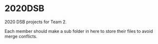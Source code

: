 # 2020DSB
2020 DSB projects for Team 2. 

Each member should make a sub folder in here to store their files to avoid merge conflicts. 

